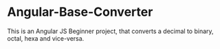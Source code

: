 # Angular-Base-Converter
This is an Angular JS Beginner project, that converts a decimal to binary, octal, hexa and vice-versa.
